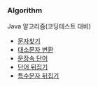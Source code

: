 ### Algorithm
Java 알고리즘(코딩테스트 대비)

<ul>
  <li>
  <a href="https://github.com/odong2/Algorithm/blob/main/algorithm/src/String/Day1.java">
  문자찾기<a/>
  </li>
  <li>
  <a href="https://github.com/odong2/Algorithm/blob/main/algorithm/src/String/Day2.java">대소문자 변환</a>
  </li>
  <li>
   <a href="https://github.com/odong2/Algorithm/blob/main/algorithm/src/String/Day3.java">
   문장속 단어
    </a>
  </li>
   <li>
   <a href="https://github.com/odong2/Algorithm/blob/main/algorithm/src/String/Day4.java">단어 뒤집기</a>
  </li>
   <li>
   <a href=https://github.com/odong2/Algorithm/blob/main/algorithm/src/String/Day5.java">특수문자 뒤집기</a>
  </li>
</ul>
